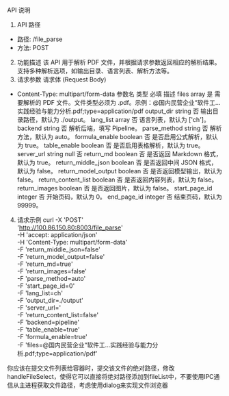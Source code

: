 API 说明
1. API 路径
- 路径: /file_parse
- 方法: POST
2. 功能描述
该 API 用于解析 PDF 文件，并根据请求参数返回相应的解析结果。支持多种解析选项，如输出目录、语言列表、解析方法等。
3. 请求参数
请求体 (Request Body)
- Content-Type: multipart/form-data
参数名
类型
必填
描述
files
array<string>
是
需要解析的 PDF 文件。文件类型必须为 .pdf。示例：@国内民营企业“软件工…实践经验与能力分析.pdf;type=application/pdf
output_dir
string
否
输出目录路径，默认为 ./output。
lang_list
array<string>
否
语言列表，默认为 ['ch']。
backend
string
否
解析后端，填写 Pipeline。
parse_method
string
否
解析方法，默认为 auto。
formula_enable
boolean
否
是否启用公式解析，默认为 true。
table_enable
boolean
否
是否启用表格解析，默认为 true。
server_url
string
null
否
return_md
boolean
否
是否返回 Markdown 格式，默认为 true。
return_middle_json
boolean
否
是否返回中间 JSON 格式，默认为 false。
return_model_output
boolean
否
是否返回模型输出，默认为 false。
return_content_list
boolean
否
是否返回内容列表，默认为 false。
return_images
boolean
否
是否返回图片，默认为 false。
start_page_id
integer
否
开始页码，默认为 0。
end_page_id
integer
否
结束页码，默认为 99999。
4. 请求示例
curl -X 'POST' \
  'http://100.86.150.80:8003/file_parse' \
  -H 'accept: application/json' \
  -H 'Content-Type: multipart/form-data' \
  -F 'return_middle_json=false' \
  -F 'return_model_output=false' \
  -F 'return_md=true' \
  -F 'return_images=false' \
  -F 'parse_method=auto' \
  -F 'start_page_id=0' \
  -F 'lang_list=ch' \
  -F 'output_dir=./output' \
  -F 'server_url=' \
  -F 'return_content_list=false' \
  -F 'backend=pipeline' \
  -F 'table_enable=true' \
  -F 'formula_enable=true' \
  -F 'files=@国内民营企业“软件工…实践经验与能力分析.pdf;type=application/pdf'

你应该在提交文件列表给容器时，提交该文件的绝对路径，修改handleFileSelect，使得它可以直接将绝对路径添加到fileList中，不要使用IPC通信从主进程获取文件路径，考虑使用dialog来实现文件浏览器